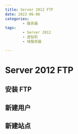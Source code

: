 ```yaml
---
title: Server 2012 FTP
date: 2022-06-06
categories:
        - 服务器
tags:
        - Server 2012
        - 虚拟机
        - 域服务器

---
```


# Server 2012 FTP

## 安装 FTP

## 新建用户

## 新建站点

##
